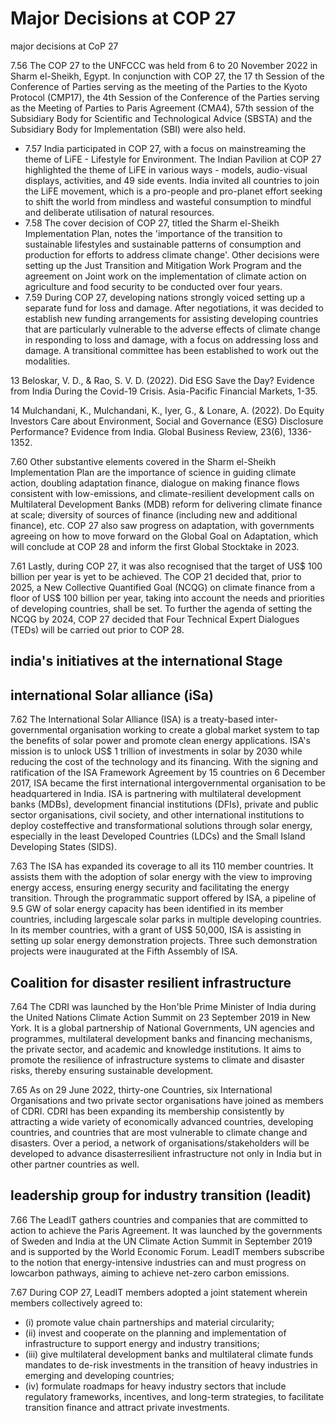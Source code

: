# Major Decisions at COP 27

major decisions at CoP 27

7.56  The COP 27 to the UNFCCC was held from 6 to 20 November 2022 in Sharm el-Sheikh, Egypt. In conjunction with COP 27, the 17 th Session of the Conference of Parties serving as the meeting of the Parties to the Kyoto Protocol (CMP17), the 4th Session of the Conference of the Parties serving as the Meeting of Parties to Paris Agreement (CMA4), 57th session of the Subsidiary Body for Scientific and Technological Advice (SBSTA) and the Subsidiary Body for Implementation (SBI) were also held.

- 7.57  India participated in COP 27, with a focus on mainstreaming the theme of LiFE - Lifestyle for Environment. The Indian Pavilion at COP 27 highlighted the theme of LiFE in various ways - models, audio-visual displays, activities, and 49 side events. India invited all countries to join the LiFE movement, which is a pro-people and pro-planet effort seeking to shift the world from mindless and wasteful consumption to mindful and deliberate utilisation of natural resources.
- 7.58  The cover decision of COP 27, titled the Sharm el-Sheikh Implementation Plan, notes the 'importance of the transition to sustainable lifestyles and sustainable patterns of consumption and production for efforts to address climate change'. Other decisions were setting up the Just Transition and Mitigation Work Program and the agreement on Joint work on the implementation of climate action on agriculture and food security to be conducted over four years.
- 7.59  During COP 27, developing nations strongly voiced setting up a separate fund for loss and damage. After negotiations, it was decided to establish new funding arrangements for assisting developing countries that are particularly vulnerable to the adverse effects of climate change in responding to loss and damage, with a focus on addressing loss and damage. A transitional committee has been established to work out the modalities.

13 Beloskar, V. D., &amp; Rao, S. V. D. (2022). Did ESG Save the Day? Evidence from India During the Covid-19 Crisis. Asia-Pacific Financial Markets, 1-35.

14 Mulchandani, K., Mulchandani, K., Iyer, G., &amp; Lonare, A. (2022). Do Equity Investors Care about Environment, Social and Governance (ESG) Disclosure Performance? Evidence from India. Global Business Review, 23(6), 1336-1352.

7.60  Other  substantive  elements  covered  in  the  Sharm  el-Sheikh  Implementation  Plan  are the importance of science in guiding climate action, doubling adaptation finance, dialogue on making finance flows consistent with low-emissions, and climate-resilient development calls on  Multilateral  Development  Banks  (MDB)  reform  for  delivering  climate  finance  at  scale; diversity of sources of finance (including new and additional finance), etc. COP 27 also saw progress on adaptation, with governments agreeing on how to move forward on the Global Goal on Adaptation, which will conclude at COP 28 and inform the first Global Stocktake in 2023.

7.61  Lastly, during COP 27, it was also recognised that the target of US$ 100 billion per year is yet to be achieved. The COP 21 decided that, prior to 2025, a New Collective Quantified Goal (NCQG) on climate finance from a floor of US$ 100 billion per year, taking into account the needs and priorities of developing countries, shall be set. To further the agenda of setting the NCQG by 2024, COP 27 decided that Four Technical Expert Dialogues (TEDs) will be carried out prior to COP 28.

## india's initiatives at the international Stage

## international Solar alliance (iSa)

7.62  The International Solar Alliance (ISA) is a treaty-based inter-governmental organisation working to create a global market system to tap the benefits of solar power and promote clean energy applications. ISA's mission is to unlock US$ 1 trillion of investments in solar by 2030 while reducing the cost of the technology and its financing. With the signing and ratification of the ISA Framework Agreement by 15 countries on 6 December 2017, ISA became the first international intergovernmental organisation to be headquartered in India.  ISA is partnering with multilateral development banks (MDBs), development financial institutions (DFIs), private and public sector organisations, civil society, and other international institutions to deploy costeffective and transformational solutions through solar energy, especially in the least Developed Countries (LDCs) and the Small Island Developing States (SIDS).

7.63  The ISA has expanded its coverage to all its 110 member countries. It assists them with the adoption of solar energy with the view to improving energy access, ensuring energy security and facilitating the energy transition. Through the programmatic support offered by ISA, a pipeline of 9.5 GW of solar energy capacity has been identified in its member countries, including largescale  solar  parks  in  multiple  developing  countries.  In  its  member  countries,  with  a  grant  of US$ 50,000, ISA is  assisting  in  setting  up  solar  energy  demonstration  projects.  Three  such demonstration projects were inaugurated at the Fifth Assembly of ISA.

## Coalition for disaster resilient infrastructure

7.64  The CDRI was launched by the Hon'ble Prime Minister of India during the United Nations Climate Action Summit on 23 September 2019 in New York. It is a global partnership of National Governments, UN agencies and programmes, multilateral development banks and financing mechanisms, the private sector, and academic and knowledge institutions. It aims to promote the resilience of infrastructure systems to climate and disaster risks, thereby ensuring sustainable development.

7.65  As  on  29  June  2022,  thirty-one  Countries,  six  International  Organisations  and  two private sector organisations have joined as members of CDRI.  CDRI has been expanding its membership  consistently  by  attracting  a  wide  variety  of  economically  advanced  countries, developing countries, and countries that are most vulnerable to climate change and disasters. Over a period, a network of organisations/stakeholders will be developed to advance disasterresilient infrastructure not only in India but in other partner countries as well.

## leadership group for industry transition (leadit)

7.66  The LeadIT gathers countries and companies that are committed to action to achieve the Paris Agreement. It was launched by the governments of Sweden and India at the UN Climate Action Summit in September 2019 and is supported by the World Economic Forum. LeadIT members subscribe to the notion that energy-intensive industries can and must progress on lowcarbon pathways, aiming to achieve net-zero carbon emissions.

7.67  During COP 27, LeadIT members adopted a joint statement wherein members collectively agreed to:

- (i) promote value chain partnerships and material circularity;
- (ii) invest  and  cooperate  on  the  planning  and  implementation  of  infrastructure  to  support energy and industry transitions;
- (iii) give multilateral development banks and multilateral climate funds mandates to de-risk investments in the transition of heavy industries in emerging and developing countries;
- (iv) formulate  roadmaps  for  heavy  industry  sectors  that  include  regulatory  frameworks, incentives,  and  long-term  strategies,  to  facilitate  transition  finance  and  attract  private investments.

##